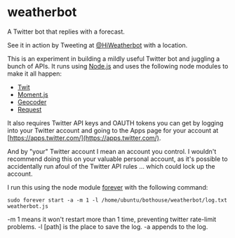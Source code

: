 weatherbot
==========

A Twitter bot that replies with a forecast.

See it in action by Tweeting at [@HiWeatherbot](http://twitter.com/HiWeatherbot) with a location.

This is an experiment in building a mildly useful Twitter bot and juggling a bunch of APIs. It runs using [Node.js](http://nodejs.org/) and uses the following node modules to make it all happen:

- [Twit](https://github.com/ttezel/twit)
- [Moment.js](http://momentjs.com/)
- [Geocoder](https://www.npmjs.com/package/node-geocoder)
- [Request](https://www.npmjs.com/package/request)

It also requires Twitter API keys and OAUTH tokens you can get by logging into your Twitter account and going to the Apps page for your account at [https://apps.twitter.com/](https://apps.twitter.com/).

And by "your" Twitter account I mean an account you control. I wouldn't recommend doing this on your valuable personal account, as it's possible to accidentally run afoul of the Twitter API rules ... which could lock up the account.

I run this using the node module [forever](https://www.npmjs.com/package/forever) with the following command: 

	sudo forever start -a -m 1 -l /home/ubuntu/bothouse/weatherbot/log.txt weatherbot.js
	
-m 1 means it won't restart more than 1 time, preventing twitter rate-limit problems. 
-l [path] is the place to save the log.
-a appends to the log.





